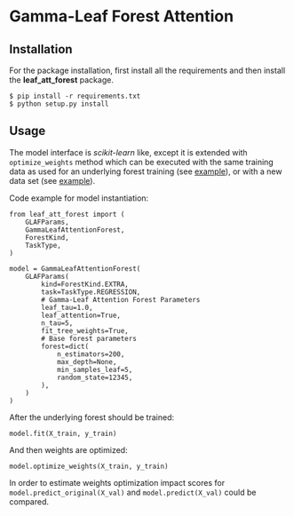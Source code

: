 # Gamma-Leaf Forest Attention

## Installation

For the package installation, first install all the requirements and then install the **leaf_att_forest** package.
```
$ pip install -r requirements.txt
$ python setup.py install
```

## Usage

The model interface is *scikit-learn* like, except
it is extended with `optimize_weights` method which can be executed with the same training data as used for an underlying forest training (see [example](notebooks/simple_regression.ipynb)), or with a new data set (see [example](notebooks/simple_warm_start.ipynb)).

Code example for model instantiation:
```
from leaf_att_forest import (
    GLAFParams,
    GammaLeafAttentionForest,
    ForestKind,
    TaskType,
)

model = GammaLeafAttentionForest(
    GLAFParams(
        kind=ForestKind.EXTRA,
        task=TaskType.REGRESSION,
        # Gamma-Leaf Attention Forest Parameters
        leaf_tau=1.0,
        leaf_attention=True,
        n_tau=5,
        fit_tree_weights=True,
        # Base forest parameters
        forest=dict(
            n_estimators=200,
            max_depth=None,
            min_samples_leaf=5,
            random_state=12345,
        ),
    )
)
```

After the underlying forest should be trained:
```
model.fit(X_train, y_train)
```

And then weights are optimized:
```
model.optimize_weights(X_train, y_train)
```

In order to estimate weights optimization impact scores for `model.predict_original(X_val)` and `model.predict(X_val)` could be compared.
